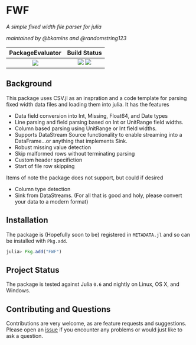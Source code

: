 #  FWF

*A simple fixed width file parser for julia*

*maintained by @bkamins and @randomstring123*


| **PackageEvaluator**                                            | **Build Status**                                                                                |
:---------------------------------------------------------------:|:-----------------------------------------------------------------------------------------------:|
| [![][pkg-0.6-img]][pkg-0.6-url] | [![][travis-img]][travis-url] [![][codecov-img]][codecov-url] |


## Background
This package uses CSV.jl as an inspration and a code template for parsing
fixed width data files and loading them into julia.  It has the features
* Data field conversion into Int, Missing, Float64, and Date types
* Line parsing and field parsing based on Int or UnitRange field widths.
* Column based parsing using UnitRange or Int field widths.
* Supports DataStream Source functionality to enable streaming into a DataFrame...or anything that implements Sink.
* Robust missing value detection
* Skip malformed rows without terminating parsing
* Custom header specifiction
* Start of file row skipping

Items of note the package does not support, but could if desired
* Column type detection
* Sink from DataStreams.  (For all that is good and holy, please convert your data to a modern format)

## Installation

The package is (Hopefully soon to be) registered in `METADATA.jl` and so can be installed with `Pkg.add`.

```julia
julia> Pkg.add("FWF")
```

## Project Status

The package is tested against Julia `0.6` and nightly on Linux, OS X, and Windows.

## Contributing and Questions

Contributions are very welcome, as are feature requests and suggestions. Please open an
[issue][issues-url] if you encounter any problems or would just like to ask a question.


[travis-img]: https://travis-ci.org/RandomString123/FWF.jl.svg?branch=master
[travis-url]: https://travis-ci.org/RandomString123/FWF.jl?branch=master

[codecov-img]: https://codecov.io/gh/RandomString123/FWF.jl/branch/master/graph/badge.svg
[codecov-url]: https://codecov.io/gh/RandomString123/FWF.jl

[issues-url]: https://github.com/RandomString123/FWF.jl/issues

[pkg-0.6-img]: http://pkg.julialang.org/badges/FWF_0.6.svg
[pkg-0.6-url]: http://pkg.julialang.org/?pkg=FWF
